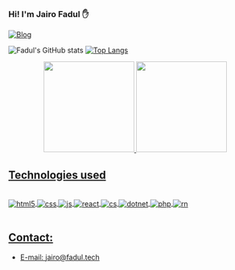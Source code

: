 
### Hi! I'm Jairo Fadul ✋

[![Blog](https://img.shields.io/website?label=curriculo.lattes&style=for-the-badge&url=http://lattes.cnpq.br/5482391365956398/)](http://lattes.cnpq.br/5482391365956398)

![Fadul's GitHub stats](https://github-readme-stats.vercel.app/api?username=fadultech&show_icons=true&theme=dark)
[![Top Langs](https://github-readme-stats.vercel.app/api/top-langs/?username=fadultech)](https://github.com/fadultech/github-readme-stats)

<div align="center">
  <a href="https://github.com/fadultech">
  <img height="180em" src="https://github-readme-stats.vercel.app/api?username=fadultech&show_icons=true&theme=dracula&include_all_commits=true&count_private=true"/>
  <img height="180em" src="https://github-readme-stats.vercel.app/api/top-langs/?username=fadultech&layout=compact&langs_count=7&theme=dracula"/>
</div>

## Technologies used

<div style="display: inline_block"><br/>
    <img align="center" alt="html5" src="https://img.shields.io/badge/HTML5-E34F26?style=for-the-badge&logo=html5&logoColor=white" />
    <img align="center" alt="css" src="https://img.shields.io/badge/CSS3-1572B6?style=for-the-badge&logo=css3&logoColor=white" />
    <img align="center" alt="js" src="https://img.shields.io/badge/JavaScript-F7DF1E?style=for-the-badge&logo=javascript&logoColor=black" />
    <img align="center" alt="react" src="https://img.shields.io/badge/React-20232A?style=for-the-badge&logo=react&logoColor=61DAFB" />
    <img align="center" alt="cs" src="https://img.shields.io/badge/C%23-239120?style=for-the-badge&logo=c-sharp&logoColor=white" />
    <img align="center" alt="dotnet" src="https://img.shields.io/badge/.NET-5C2D91?style=for-the-badge&logo=.net&logoColor=white" />
    <img align="center" alt="php" src="https://img.shields.io/badge/PHP-777BB4?style=for-the-badge&logo=php&logoColor=white" />
    <img align="center" alt="rn" src="https://img.shields.io/badge/React_Native-20232A?style=for-the-badge&logo=react&logoColor=61DAFB" />
</div><br/>



## Contact:
- [E-mail: jairo@fadul.tech](jairo@fadul.tech)<br/>
